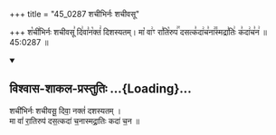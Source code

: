+++
title = "45_0287 शचीभिर्नः शचीवसू"

+++
श꣡ची꣢भिर्नः शचीवसू꣣ दि꣢वा꣣न꣡क्तं꣢ दिशस्यतम्। मा꣡ वा꣢ꣳ रा꣣ति꣡रुप꣢꣯ दसत्क꣣दा꣢च꣣ना꣢꣫स्मद्रा꣣तिः꣢ क꣣दा꣢च꣣न꣢ ॥ 45:0287 ॥

<div class="js_include" newlevelforh1="2" title="विश्वास-शाकल-प्रस्तुतिः" unfilled url="/vedAH_Rk/shAkalam/saMhitA/vishvAsa-prastutiH/01/139/05_shachIbhirnaH_shachIvasU.md">
<details open><summary><h2>विश्वास-शाकल-प्रस्तुतिः ...{Loading}...</h2></summary>


शची॑भिर्नः शचीवसू॒ दिवा॒ नक्तं॑ दशस्यतम् ।  
मा वां॑ रा॒तिरुप॑ दस॒त्कदा॑ च॒नास्मद्रा॒तिः कदा॑ च॒न ॥

</details>
</div>